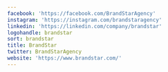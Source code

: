 ```yaml
---
facebook: 'https://facebook.com/BrandStarAgency'
instagram: 'https://instagram.com/brandstaragency'
linkedin: 'https://linkedin.com/company/brandstar'
logohandle: brandstar
sort: brandstar
title: BrandStar
twitter: BrandStarAgency
website: 'https://www.brandstar.com/'
---
```

